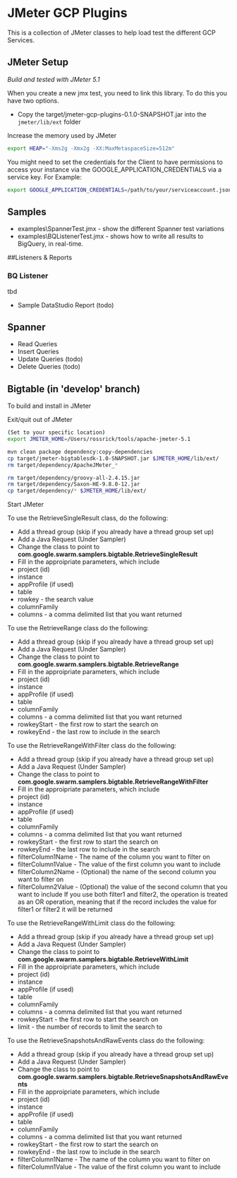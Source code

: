 # JMeter GCP Plugins
This is a collection of JMeter classes to help load test the different GCP Services. 


## JMeter Setup
*Build and tested with JMeter 5.1*

 

When you create a new jmx test, you need to link this library. To do this you have two options.
- Copy the target/jmeter-gcp-plugins-0.1.0-SNAPSHOT.jar into the `jmeter/lib/ext` folder

 
    
Increase the memory used by JMeter
```bash
export HEAP="-Xms2g -Xmx2g -XX:MaxMetaspaceSize=512m"
```

You might need to set the credentials for the  Client to have permissions to access your instance via the GOOGLE_APPLICATION_CREDENTIALS via a service key.
For Example:
```bash
export GOOGLE_APPLICATION_CREDENTIALS=/path/to/your/serviceaccount.json
```



## Samples
- examples\SpannerTest.jmx - show the different Spanner test variations
- examples\BQListenerTest.jmx - shows how to write all results to BigQuery, in real-time. 


##Listeners & Reports

### BQ Listener
tbd

- Sample DataStudio Report (todo)


## Spanner
- Read Queries
- Insert Queries
- Update Queries (todo)
- Delete Queries (todo)




## Bigtable (in 'develop' branch)

To build and install in JMeter

Exit/quit out of JMeter

```bash
(Set to your specific location)
export JMETER_HOME=/Users/rossrick/tools/apache-jmeter-5.1

mvn clean package dependency:copy-dependencies
cp target/jmeter-bigtablesdk-1.0-SNAPSHOT.jar $JMETER_HOME/lib/ext/
rm target/dependency/ApacheJMeter_*

rm target/dependency/groovy-all-2.4.15.jar
rm target/dependency/Saxon-HE-9.8.0-12.jar
cp target/dependency/* $JMETER_HOME/lib/ext/
```

Start JMeter

To use the RetrieveSingleResult class, do the following:
* Add a thread group (skip if you already have a thread group set up)
* Add a Java Request (Under Sampler)
* Change the class to point to **com.google.swarm.samplers.bigtable.RetrieveSingleResult**
* Fill in the approipriate parameters, which include
* project (id)
* instance
* appProfile (if used)
* table
* rowkey - the search value
* columnFamily
* columns - a comma delimited list that you want returned

To use the RetrieveRange class do the following:
* Add a thread group (skip if you already have a thread group set up)
* Add a Java Request (Under Sampler)
* Change the class to point to **com.google.swarm.samplers.bigtable.RetrieveRange**
* Fill in the approipriate parameters, which include
* project (id)
* instance
* appProfile (if used)
* table
* columnFamily
* columns - a comma delimited list that you want returned
* rowkeyStart - the first row to start the search on
* rowkeyEnd - the last row to include in the search

To use the RetrieveRangeWithFilter class do the following:
* Add a thread group (skip if you already have a thread group set up)
* Add a Java Request (Under Sampler)
* Change the class to point to **com.google.swarm.samplers.bigtable.RetrieveRangeWithFilter**
* Fill in the approipriate parameters, which include
* project (id)
* instance
* appProfile (if used)
* table
* columnFamily
* columns - a comma delimited list that you want returned
* rowkeyStart - the first row to start the search on
* rowkeyEnd - the last row to include in the search
* filterColumn1Name - The name of the column you want to filter on
* filterColumn1Value - The value of the first column you want to include
* filterColumn2Name - (Optional) the name of the second column you want to filter on
* filterColumn2Value - (Optional) the value of the second column that you want to include
If you use both filter1 and filter2, the operation is treated as an OR operation, meaning that if the record includes the value for filter1 or filter2 it will be returned

To use the RetrieveRangeWithLimit class do the following:
* Add a thread group (skip if you already have a thread group set up)
* Add a Java Request (Under Sampler)
* Change the class to point to **com.google.swarm.samplers.bigtable.RetrieveWithLimit**
* Fill in the approipriate parameters, which include
* project (id)
* instance
* appProfile (if used)
* table
* columnFamily
* columns - a comma delimited list that you want returned
* rowkeyStart - the first row to start the search on
* limit - the number of records to limit the search to

To use the RetrieveSnapshotsAndRawEvents class do the following:
* Add a thread group (skip if you already have a thread group set up)
* Add a Java Request (Under Sampler)
* Change the class to point to **com.google.swarm.samplers.bigtable.RetrieveSnapshotsAndRawEvents**
* Fill in the approipriate parameters, which include
* project (id)
* instance
* appProfile (if used)
* table
* columnFamily
* columns - a comma delimited list that you want returned
* rowkeyStart - the first row to start the search on
* rowkeyEnd - the last row to include in the search
* filterColumn1Name - The name of the column you want to filter on
* filterColumn1Value - The value of the first column you want to include
